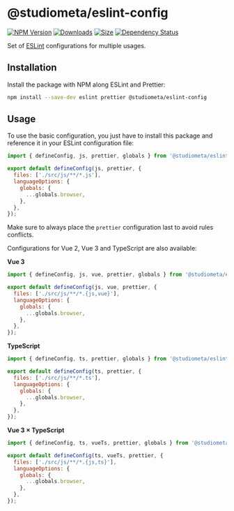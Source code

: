 # @studiometa/eslint-config

[![NPM Version](https://img.shields.io/npm/v/@studiometa/eslint-config.svg?style=flat&colorB=3e63dd&colorA=414853)](https://www.npmjs.com/package/@studiometa/eslint-config/)
[![Downloads](https://img.shields.io/npm/dm/@studiometa/eslint-config?style=flat&colorB=3e63dd&colorA=414853)](https://www.npmjs.com/package/@studiometa/eslint-config/)
[![Size](https://img.shields.io/bundlephobia/minzip/@studiometa/eslint-config?style=flat&colorB=3e63dd&colorA=414853&label=size)](https://bundlephobia.com/package/@studiometa/eslint-config)
[![Dependency Status](https://img.shields.io/librariesio/release/npm/@studiometa/eslint-config?style=flat&colorB=3e63dd&colorA=414853)](https://david-dm.org/studiometa/eslint-config)

Set of [ESLint](https://eslint.org/) configurations for multiple usages.

## Installation

Install the package with NPM along ESLint and Prettier:

```bash
npm install --save-dev eslint prettier @studiometa/eslint-config
```

## Usage

To use the basic configuration, you just have to install this package and reference it in your ESLint configuration file:

```js
import { defineConfig, js, prettier, globals } from '@studiometa/eslint-config';

export default defineConfig(js, prettier, {
  files: ['./src/js/**/*.js'],
  languageOptions: {
    globals: {
      ...globals.browser,
    },
  },
});
```

Make sure to always place the `prettier` configuration last to avoid rules conflicts.

Configurations for Vue 2, Vue 3 and TypeScript are also available:

**Vue 3**

```js
import { defineConfig, js, vue, prettier, globals } from '@studiometa/eslint-config';

export default defineConfig(js, vue, prettier, {
  files: ['./src/js/**/*.{js,vue}'],
  languageOptions: {
    globals: {
      ...globals.browser,
    },
  },
});
```

**TypeScript**

```js
import { defineConfig, ts, prettier, globals } from '@studiometa/eslint-config';

export default defineConfig(ts, prettier, {
  files: ['./src/js/**/*.ts'],
  languageOptions: {
    globals: {
      ...globals.browser,
    },
  },
});
```

**Vue 3 × TypeScript**

```js
import { defineConfig, ts, vueTs, prettier, globals } from '@studiometa/eslint-config';

export default defineConfig(ts, vueTs, prettier, {
  files: ['./src/js/**/*.{js,ts}'],
  languageOptions: {
    globals: {
      ...globals.browser,
    },
  },
});
```
